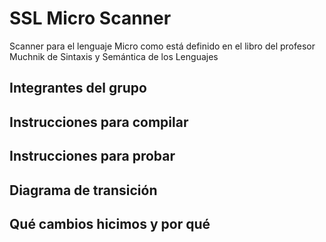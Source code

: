 # SSL Micro Scanner

Scanner para el lenguaje Micro como está definido en el libro del profesor Muchnik de Sintaxis y Semántica de los Lenguajes

## Integrantes del grupo

## Instrucciones para compilar

## Instrucciones para probar

## Diagrama de transición

## Qué cambios hicimos y por qué